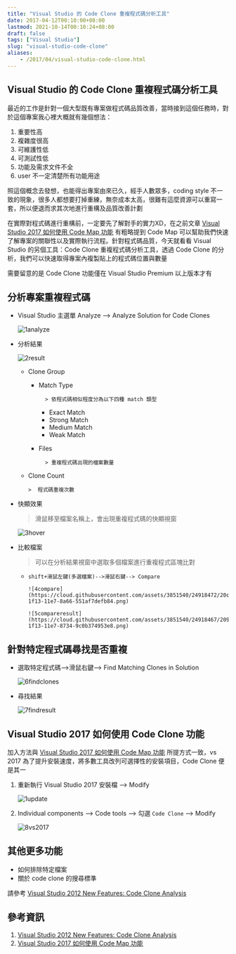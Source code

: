 ```yaml
---
title: "Visual Studio 的 Code Clone 重複程式碼分析工具"
date: 2017-04-12T00:10:00+08:00
lastmod: 2021-10-14T00:10:24+08:00
draft: false
tags: ["Visual Studio"]
slug: "visual-studio-code-clone"
aliases:
    - /2017/04/visual-studio-code-clone.html
---
```

## Visual Studio 的 Code Clone 重複程式碼分析工具

最近的工作是針對一個大型既有專案做程式碼品質改善，當時接到這個任務時，對於這個專案我心裡大概就有幾個想法：

1. 重要性高
2. 複雜度很高
3. 可維護性低
4. 可測試性低
5. 功能及需求文件不全
6. user 不一定清楚所有功能用途

照這個概念去發想，也能得出專案由來已久，經手人數眾多，coding style 不一致的現象，很多人都想要打掉重練，無奈成本太高，很難有這麼資源可以重寫一套，所以便退而求其次地進行重構及品質改善計劃

在實際對程式碼進行重構前，一定要先了解對手的實力XD，在之前文章 [Visual Studio 2017 如何使用 Code Map 功能](/visual-studio-2017-code-map) 有粗略提到 Code Map 可以幫助我們快速了解專案的關聯性以及實際執行流程。針對程式碼品質，今天就看看 Visual Studio 的另個工具：Code Clone 重複程式碼分析工具，透過 Code Clone 的分析，我們可以快速取得專案內複製貼上的程式碼位置與數量

需要留意的是 Code Clone 功能僅在 Visual Studio Premium 以上版本才有

## 分析專案重複程式碼

* Visual Studio 主選單 Analyze --> Analyze Solution for Code Clones

    ![1analyze](https://cloud.githubusercontent.com/assets/3851540/24918471/20bf2666-1f13-11e7-9e07-4c8dbce7ec8e.png)

* 分析結果

    ![2result](https://cloud.githubusercontent.com/assets/3851540/24918474/20c4402e-1f13-11e7-98e4-22f4632dea85.png)

  * Clone Group
    * Match Type

            > 依程式碼相似程度分為以下四種 match 類型

      * Exact Match
      * Strong Match
      * Medium Match
      * Weak Match

    * Files

            > 重複程式碼出現的檔案數量

  * Clone Count

        >  程式碼重複次數

* 快顯效果

    > 滑鼠移至檔案名稱上，會出現重複程式碼的快顯視窗

    ![3hover](https://cloud.githubusercontent.com/assets/3851540/24918473/20c44b64-1f13-11e7-8a59-40cd2610addd.png)

* 比較檔案

    > 可以在分析結果視窗中選取多個檔案進行重複程式區塊比對

  * `shift+滑鼠左鍵(多選檔案)-->滑鼠右鍵--> Compare`

        ![4compare](https://cloud.githubusercontent.com/assets/3851540/24918472/20c3c1ee-1f13-11e7-8a66-551af7defb84.png)

        ![5compareresult](https://cloud.githubusercontent.com/assets/3851540/24918467/209bb5e6-1f13-11e7-8734-9c0b374953e8.png)

## 針對特定程式碼尋找是否重複

* 選取特定程式碼-->滑鼠右鍵--> Find Matching Clones in Solution

    ![6findclones](https://cloud.githubusercontent.com/assets/3851540/24918468/209d778c-1f13-11e7-92b2-384ce75719e1.png)

* 尋找結果

    ![7findresult](https://cloud.githubusercontent.com/assets/3851540/24918469/20a3b296-1f13-11e7-87c0-f8901dc05a84.png)

## Visual Studio 2017 如何使用 Code Clone 功能

加入方法與 [Visual Studio 2017 如何使用 Code Map 功能](/visual-studio-2017-code-map) 所提方式一致，vs 2017 為了提升安裝速度，將多數工具改列可選擇性的安裝項目，Code Clone 便是其一

1. 重新執行 Visual Studio 2017 安裝檔 --> Modify

    ![1update](https://cloud.githubusercontent.com/assets/3851540/24850307/1d226250-1e02-11e7-8330-0d1bfe33964b.png)

2. Individual components --> Code tools --> 勾選 `Code Clone` --> Modify

    ![8vs2017](https://cloud.githubusercontent.com/assets/3851540/24918470/20a40ec6-1f13-11e7-9860-21edc9d1d7e4.png)

## 其他更多功能

* 如何排除特定檔案
* 關於 code clone 的搜尋標準

請參考 [Visual Studio 2012 New Features: Code Clone Analysis](https://blogs.msdn.microsoft.com/zainnab/2012/06/28/visual-studio-2012-new-features-code-clone-analysis/)

## 參考資訊

1. [Visual Studio 2012 New Features: Code Clone Analysis](https://blogs.msdn.microsoft.com/zainnab/2012/06/28/visual-studio-2012-new-features-code-clone-analysis/)
2. [Visual Studio 2017 如何使用 Code Map 功能](/visual-studio-2017-code-map)
